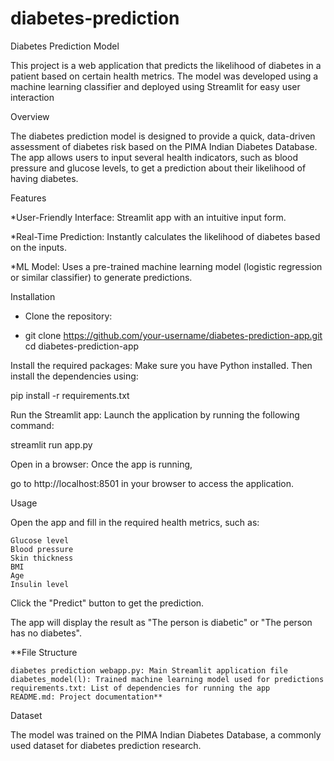 # diabetes-prediction
Diabetes Prediction Model

This project is a web application that predicts the likelihood of diabetes in a patient based on certain health metrics. The model was developed using a machine learning classifier and deployed using Streamlit for easy user interaction

Overview

The diabetes prediction model is designed to provide a quick, data-driven assessment of diabetes risk based on the PIMA Indian Diabetes Database. The app allows users to input several health indicators, such as blood pressure and glucose levels, to get a prediction about their likelihood of having diabetes.

Features

*User-Friendly Interface: Streamlit app with an intuitive input form.

*Real-Time Prediction: Instantly calculates the likelihood of diabetes based on the inputs.

*ML Model: Uses a pre-trained machine learning model (logistic regression or similar classifier) to generate predictions.

Installation

* Clone the repository:

* git clone https://github.com/your-username/diabetes-prediction-app.git
cd diabetes-prediction-app


Install the required packages: Make sure you have Python installed. Then install the dependencies using:

pip install -r requirements.txt

Run the Streamlit app: Launch the application by running the following command:

streamlit run app.py


Open in a browser: Once the app is running, 

go to http://localhost:8501 in your browser to access the application.

Usage

Open the app and fill in the required health metrics, such as:

    Glucose level
    Blood pressure
    Skin thickness
    BMI
    Age
    Insulin level

Click the "Predict" button to get the prediction.

The app will display the result as "The person is diabetic" or "The person has no diabetes".

**File Structure

    diabetes prediction webapp.py: Main Streamlit application file
    diabetes_model(l): Trained machine learning model used for predictions
    requirements.txt: List of dependencies for running the app
    README.md: Project documentation**


Dataset

The model was trained on the PIMA Indian Diabetes Database, a commonly used dataset for diabetes prediction research.

